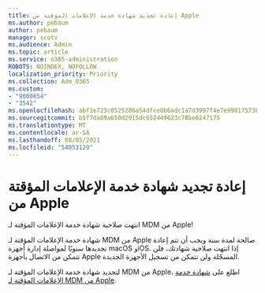 ```yaml
---
title: إعادة تجديد شهادة خدمة الإعلامات المؤقتة من Apple
ms.author: pebaum
author: pebaum
manager: scotv
ms.audience: Admin
ms.topic: article
ms.service: o365-administration
ROBOTS: NOINDEX, NOFOLLOW
localization_priority: Priority
ms.collection: Adm_O365
ms.custom:
- "9000654"
- "3542"
ms.openlocfilehash: abf1e723c0525286a54dfce0b6adc1a7d3997f4e7e99817573633f797ccf5d4e
ms.sourcegitcommit: b5f7da89a650d2915dc652449623c78be6247175
ms.translationtype: MT
ms.contentlocale: ar-SA
ms.lasthandoff: 08/05/2021
ms.locfileid: "54053129"
---
```

# <a name="renew-apple-apns-certificate"></a>إعادة تجديد شهادة خدمة الإعلامات المؤقتة من Apple

انتهت صلاحية شهادة خدمة الإعلامات المؤقتة لـ MDM من Apple!

شهادة خدمة الإعلامات المؤقتة لـ MDM من Apple صالحة لمدة سنة ويجب أن تتم إعادة تجديدها سنويًا لمواصلة إدارة أجهزة macOS وiOS. إذا انتهت صلاحية شهادتك، فلن تتمكن من الاتصال بأجهزة Apple المسجّلة ولن تتمكن من تسجيل الأجهزة الجديدة.

لتجديد شهادة خدمة الإعلامات المؤقتة لـ MDM من Apple، اطلع على [شهادة خدمة الإعلامات المؤقتة لـ MDM من Apple](https://docs.microsoft.com/intune/enrollment/apple-mdm-push-certificate-get#renew-apple-mdm-push-certificate).
